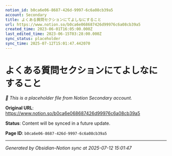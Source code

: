 ```yaml
---
notion_id: b0ca6e06-8687-426d-9997-6c6a08cb39a5
account: Secondary
title: よくある質問セクションにてよしなにすること
url: https://www.notion.so/b0ca6e068687426d99976c6a08cb39a5
created_time: 2023-06-01T16:05:00.000Z
last_edited_time: 2023-06-15T03:28:00.000Z
sync_status: placeholder
sync_time: 2025-07-12T15:01:47.442070
---
```


# よくある質問セクションにてよしなにすること

*🔄 This is a placeholder file from Notion Secondary account.*

**Original URL**: https://www.notion.so/b0ca6e068687426d99976c6a08cb39a5

**Status**: Content will be synced in a future update.

**Page ID**: `b0ca6e06-8687-426d-9997-6c6a08cb39a5`

---

*Generated by Obsidian-Notion sync at 2025-07-12 15:01:47*
